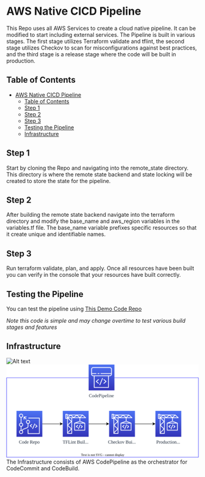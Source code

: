 # AWS Native CICD Pipeline

This Repo uses all AWS Services to create a cloud native pipeline. It can be modified to start including external services. The Pipeline is built in various stages. The first stage utilizes Terraform validate and tflint, the second stage utilizes Checkov to scan for misconfigurations against best practices, and the third stage is a release stage where the code will be built in production.

## Table of Contents
- [AWS Native CICD Pipeline](#aws-native-cicd-pipeline)
  - [Table of Contents](#table-of-contents)
  - [Step 1](#step-1)
  - [Step 2](#step-2)
  - [Step 3](#step-3)
  - [Testing the Pipeline](#testing-the-pipeline)
  - [Infrastructure](#infrastructure)


## Step 1
Start by cloning the Repo and navigating into the remote_state directory. This directory is where the remote state backend and state locking will be created to store the state for the pipeline.

## Step 2
After building the remote state backend navigate into the terraform directory and modify the base_name and aws_region variables in the variables.tf file. The base_name variable prefixes specific resources so that it create unique and identifiable names.

## Step 3
Run terraform validate, plan, and apply. Once all resources have been built you can verify in the console that your resources have built correctly. 

## Testing the Pipeline
You can test the pipeline using [This Demo Code Repo](https://github.com/CloudBeard/aws-cicd-piepline-demo-code.git) 

*Note this code is simple and may change overtime to test various build stages and features*

## Infrastructure
![Alt text](./AWS-Native-CICD-Pipeline.svg)
<img src="./AWS Native CICD Pipeline.svg">
<br>
The Infrastructure consists of AWS CodePipeline as the orchestrator for CodeCommit and CodeBuild.